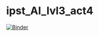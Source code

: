 # ipst_AI_lvl3_act4

[![Binder](https://mybinder.org/badge_logo.svg)](https://mybinder.org/v2/gh/sgulyano/ipst_AI_lvl3_act4/master?urlpath=%2Fproxy%2F5006%2Fbokeh-app)